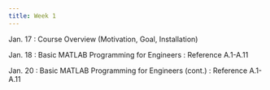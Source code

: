 ```yaml
---
title: Week 1
---
```

Jan. 17
: Course Overview (Motivation, Goal, Installation)

Jan. 18
: Basic MATLAB Programming for Engineers
  : Reference A.1-A.11

Jan. 20
: Basic MATLAB Programming for Engineers (cont.)
  : Reference A.1-A.11


